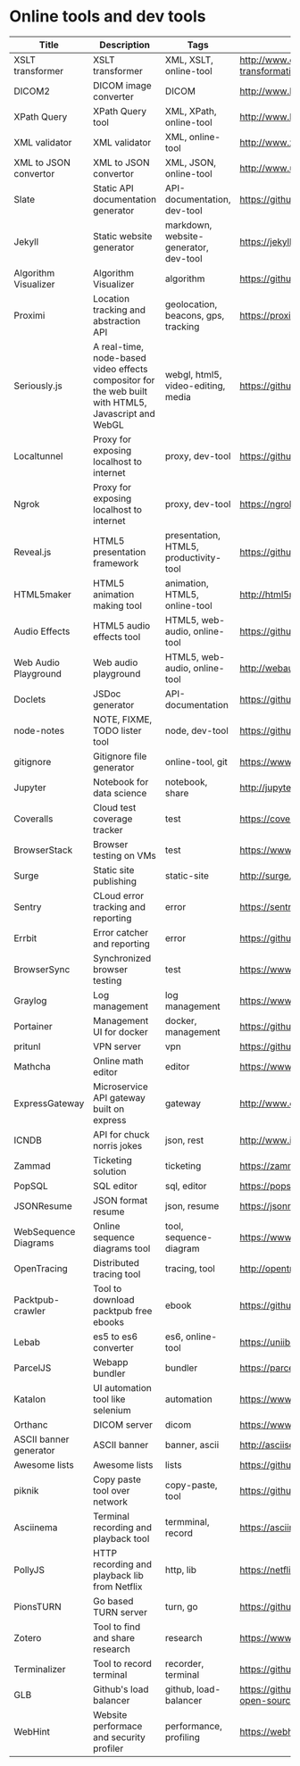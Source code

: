 # Online tools and dev tools

Title | Description | Tags | Link
------------ | ------------- | ---------- | --------------
XSLT transformer | XSLT transformer | XML, XSLT, online-tool | http://www.online-toolz.com/tools/xslt-transformation.php
DICOM2 | DICOM image converter | DICOM | http://www.barre.nom.fr/medical/dicom2/
XPath Query | XPath Query tool | XML, XPath, online-tool | http://www.bit-101.com/xpath/
XML validator | XML validator | XML, online-tool | http://www.xmlvalidation.com/
XML to JSON convertor | XML to JSON convertor | XML, JSON, online-tool | http://www.utilities-online.info/xmltojson/
Slate | Static API documentation generator | API-documentation, dev-tool | https://github.com/lord/slate
Jekyll | Static website generator | markdown, website-generator, dev-tool | https://jekyllrb.com/
Algorithm Visualizer | Algorithm Visualizer | algorithm | https://github.com/parkjs814/AlgorithmVisualizer
Proximi | Location tracking and abstraction API | geolocation, beacons, gps, tracking | https://proximi.io/
Seriously.js | A real-time, node-based video effects compositor for the web built with HTML5, Javascript and WebGL | webgl, html5, video-editing, media | https://github.com/brianchirls/Seriously.js
Localtunnel | Proxy for exposing localhost to internet | proxy, dev-tool | https://github.com/localtunnel/localtunnel
Ngrok | Proxy for exposing localhost to internet | proxy, dev-tool | https://ngrok.com/
Reveal.js | HTML5 presentation framework | presentation, HTML5, productivity-tool | https://github.com/hakimel/reveal.js
HTML5maker | HTML5 animation making tool | animation, HTML5, online-tool | http://html5maker.com/
Audio Effects | HTML5 audio effects tool | HTML5, web-audio, online-tool | https://github.com/cwilso/Audio-Input-Effects
Web Audio Playground | Web audio playground | HTML5, web-audio, online-tool | http://webaudioplayground.appspot.com/
Doclets | JSDoc generator | API-documentation | https://github.com/lipp/doclets
node-notes | NOTE, FIXME, TODO lister tool | node, dev-tool | https://github.com/stephenb/node-notes
gitignore | Gitignore file generator | online-tool, git | https://www.gitignore.io/
Jupyter | Notebook for data science | notebook, share | http://jupyter.org/
Coveralls | Cloud test coverage tracker | test | https://coveralls.io/
BrowserStack | Browser testing on VMs | test | https://www.browserstack.com/
Surge | Static site publishing | static-site | http://surge.sh/
Sentry | CLoud error tracking and reporting | error | https://sentry.io/welcome/
Errbit | Error catcher and reporting | error | https://github.com/errbit/errbit
BrowserSync | Synchronized browser testing | test | https://www.browsersync.io/
Graylog | Log management | log management | https://www.graylog.org/
Portainer | Management UI for docker | docker, management | https://github.com/portainer/portainer
pritunl | VPN server | vpn | https://github.com/pritunl/pritunl
Mathcha | Online math editor | editor | https://www.mathcha.io/
ExpressGateway | Microservice API gateway built on express | gateway | http://www.express-gateway.io/
ICNDB | API for chuck norris jokes | json, rest | http://www.icndb.com/api/
Zammad | Ticketing solution | ticketing | https://zammad.org/
PopSQL | SQL editor | sql, editor | https://popsql.io/
JSONResume | JSON format resume | json, resume | https://jsonresume.org/
WebSequence Diagrams | Online sequence diagrams tool | tool, sequence-diagram | https://www.websequencediagrams.com/
OpenTracing | Distributed tracing tool | tracing, tool | http://opentracing.io/
Packtpub-crawler | Tool to download packtpub free ebooks | ebook | https://github.com/niqdev/packtpub-crawler
Lebab | es5 to es6 converter | es6, online-tool | https://uniibu.github.io/lebab-ce/
ParcelJS | Webapp bundler | bundler | https://parceljs.org/
Katalon | UI automation tool like selenium | automation | https://www.katalon.com/
Orthanc | DICOM server | dicom | https://www.orthanc-server.com/
ASCII banner generator | ASCII banner | banner, ascii | http://asciiset.com/figletserver.html
Awesome lists | Awesome lists | lists | https://github.com/sindresorhus/awesome
piknik | Copy paste tool over network | copy-paste, tool | https://github.com/jedisct1/piknik
Asciinema | Terminal recording and playback tool | termminal, record | https://asciinema.org/
PollyJS | HTTP recording and playback lib from Netflix | http, lib | https://netflix.github.io/pollyjs/#/
PionsTURN | Go based TURN server | turn, go | https://github.com/pions/turn
Zotero | Tool to find and share research | research | https://www.zotero.org
Terminalizer | Tool to record terminal | recorder, terminal | https://github.com/faressoft/terminalizer
GLB | Github's load balancer | github, load-balancer | https://githubengineering.com/glb-director-open-source-load-balancer
WebHint | Website performace and security profiler | performance, profiling | https://webhint.io/
